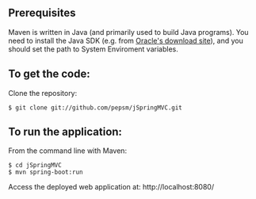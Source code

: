 Prerequisites
-------------------
Maven is written in Java (and primarily used to build Java programs). You need to install the Java SDK (e.g. from [Oracle's download site](https://www.oracle.com/technetwork/java/javase/downloads/index.html)), and you should set the path to System Enviroment variables.

To get the code:
-------------------
Clone the repository:

    $ git clone git://github.com/pepsm/jSpringMVC.git

To run the application:
-------------------	
From the command line with Maven:

    $ cd jSpringMVC
    $ mvn spring-boot:run 

Access the deployed web application at: http://localhost:8080/
